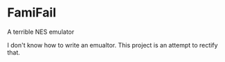 # FamiFail
A terrible NES emulator

I don't know how to write an emualtor. This project is an attempt to rectify that.
